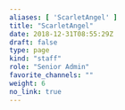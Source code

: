 ```yaml
---
aliases: [ 'ScarletAngel' ]
title: "ScarletAngel"
date: 2018-12-31T08:55:29Z
draft: false
type: page
kind: "staff"
role: "Senior Admin"
favorite_channels: ""
weight: 6
no_link: true
---
```

